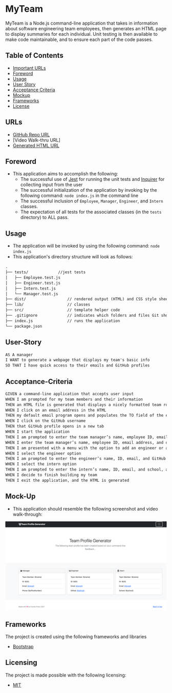 # MyTeam
MyTeam is a Node.js command-line application that takes in information about  software engineering team employees, then generates an HTML page to display summaries for each individual. Unit testing is then available to make code maintainable, and to ensure each part of the code passes.

## Table of Contents
- [Important URLs](#urls)
- [Foreword](#foreword)
- [Usage](#usage)
- [User Story](#user-story)
- [Acceptance Criteria](#acceptance-criteria)
- [Mockup](#mock-up)
- [Frameworks](#frameworks)
- [License](#licensing)

## URLs
- [GitHub Repo URL](https://github.com/)
- [Video Walk-thru URL]
- [Generated HTML URL](https://l)

## Foreword

- This application aims to accomplish the following:
  - The successful use of [Jest](https://www.npmjs.com/package/jest) for running the unit tests and [Inquirer](https://www.npmjs.com/package/inquirer) for collecting input from the user
  - The successful initialization of the application by invoking by the following command: `node index.js` in the command line
  - The successful inclusion of `Employee`, `Manager`, `Engineer`, and `Intern` classes. 
  - The expectation of all tests for the associated classes (in the `tests` directory) to ALL pass.

## Usage

- The application will be invoked by using the following command: `node index.js` 
- This application's directory structure will look as follows:

```md
.
├── tests/             //jest tests
│   ├── Employee.test.js
│   ├── Engineer.test.js
│   ├── Intern.test.js
│   └── Manager.test.js
├── dist/                  // rendered output (HTML) and CSS style sheet      
├── lib/                   // classes
├── src/                   // template helper code 
├── .gitignore             // indicates which folders and files Git should ignore
├── index.js               // runs the application
└── package.json           
```

## User-Story

```md
AS A manager
I WANT to generate a webpage that displays my team's basic info
SO THAT I have quick access to their emails and GitHub profiles

```

## Acceptance-Criteria

```md
GIVEN a command-line application that accepts user input
WHEN I am prompted for my team members and their information
THEN an HTML file is generated that displays a nicely formatted team roster based on user input
WHEN I click on an email address in the HTML
THEN my default email program opens and populates the TO field of the email with the address
WHEN I click on the GitHub username
THEN that GitHub profile opens in a new tab
WHEN I start the application
THEN I am prompted to enter the team manager’s name, employee ID, email address, and office number
WHEN I enter the team manager’s name, employee ID, email address, and office number
THEN I am presented with a menu with the option to add an engineer or an intern or to finish building my team
WHEN I select the engineer option
THEN I am prompted to enter the engineer’s name, ID, email, and GitHub username, and I am taken back to the menu
WHEN I select the intern option
THEN I am prompted to enter the intern’s name, ID, email, and school, and I am taken back to the menu
WHEN I decide to finish building my team
THEN I exit the application, and the HTML is generated
```

## Mock-Up

* This application should resemble the following screenshot and video walk-through:

![Screenshot](./assets/screenshot.png)

## Frameworks

The project is created using the following frameworks and libraries

- [Bootstrap](https://getbootstrap.com/)

## Licensing
The project is made possible with the following licensing:
- [MIT](LICENSE)